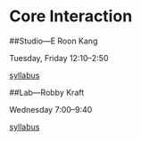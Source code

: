 # Core Interaction 

##Studio—E Roon Kang

Tuesday, Friday 12:10–2:50

[syllabus](http://ci.eroonkang.com)

##Lab—Robby Kraft

Wednesday 7:00–9:40

[syllabus]()
